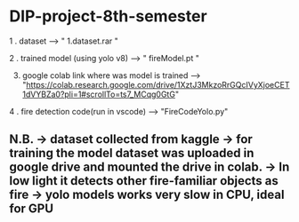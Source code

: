 # DIP-project-8th-semester

1 . dataset --> " 1.dataset.rar "

2 . trained model (using yolo v8) --> " fireModel.pt "

3. google colab link where was model is trained --> "https://colab.research.google.com/drive/1XztJ3MkzoRrGQcIVyXjoeCET1dVYBZa0?pli=1#scrollTo=ts7_MCqg0GtG"

4 . fire detection code(run in vscode) --> "FireCodeYolo.py" 


N.B.
-> dataset collected from kaggle
-> for training the model dataset was uploaded in google drive and mounted the drive in colab.
-> In low light it detects other fire-familiar objects as fire
-> yolo models works very slow in CPU, ideal for GPU
-
